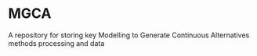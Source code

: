# MGCA
A repository for storing key Modelling to Generate Continuous Alternatives methods processing and data
